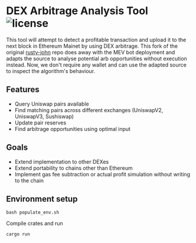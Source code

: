 # DEX Arbitrage Analysis Tool  ![license](https://img.shields.io/badge/License-MIT-green.svg?label=license)

This tool will attempt to detect a profitable transaction and upload it to the next block in Ethereum Mainet by using DEX arbitrage. This fork of the original [rusty-john](https://github.com/RenatoDev3/rusty-john) repo does away with the MEV bot deployment and adapts the source to analyse potential arb opportunities without execution instead. Now, we don't require any wallet and can use the adapted source to inspect the algorithm's behaviour.

## Features

- Query Uniswap pairs available
- Find matching pairs across different exchanges (UniswapV2, UniswapV3, Sushiswap)
- Update pair reserves
- Find arbitrage opportunities using optimal input

## Goals

- Extend implementation to other DEXes
- Extend portability to chains other than Ethereum
- Implement gas fee subtraction or actual profit simulation without writing to the chain

## Environment setup

    bash populate_env.sh

Compile crates and run

    cargo run
